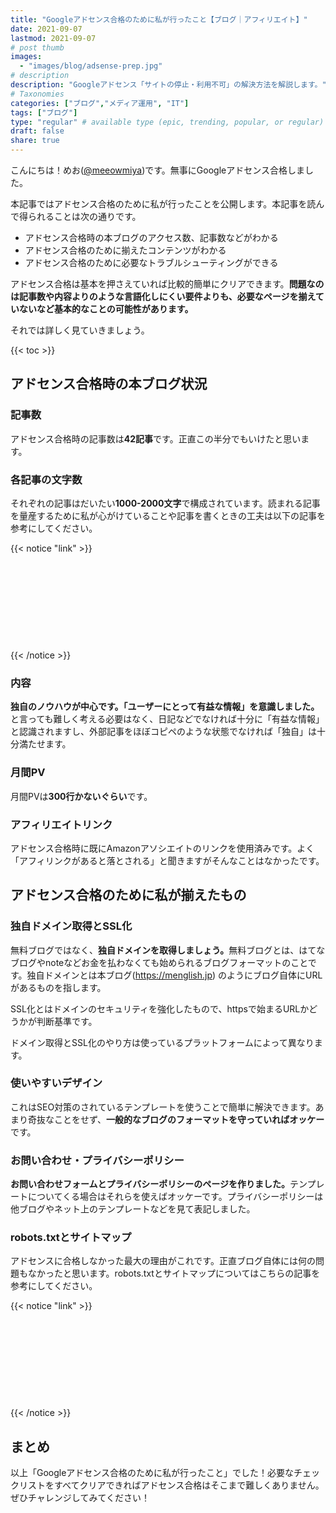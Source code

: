 ```yaml
---
title: "Googleアドセンス合格のために私が行ったこと【ブログ｜アフィリエイト】"
date: 2021-09-07
lastmod: 2021-09-07
# post thumb
images:
  - "images/blog/adsense-prep.jpg"
# description
description: "Googleアドセンス「サイトの停止・利用不可」の解決方法を解説します。"
# Taxonomies
categories: ["ブログ","メディア運用", "IT"]
tags: ["ブログ"]
type: "regular" # available type (epic, trending, popular, or regular)
draft: false
share: true
---
```


こんにちは！めお(<u><a href="https://twitter.com/meeowmiya" target="_blank">@meeowmiya</a></u>)です。無事にGoogleアドセンス合格しました。

本記事ではアドセンス合格のために私が行ったことを公開します。本記事を読んで得られることは次の通りです。

* アドセンス合格時の本ブログのアクセス数、記事数などがわかる
* アドセンス合格のために揃えたコンテンツがわかる
* アドセンス合格のために必要なトラブルシューティングができる

アドセンス合格は基本を押さえていれば比較的簡単にクリアできます。<span class="keiko-red">**問題なのは記事数や内容よりのような言語化しにくい要件よりも、必要なページを揃えていないなど基本的なことの可能性があります。**</span>


それでは詳しく見ていきましょう。

{{< toc >}}

## アドセンス合格時の本ブログ状況

### 記事数

アドセンス合格時の記事数は<span class="keiko-red">**42記事**</span>です。正直この半分でもいけたと思います。

### 各記事の文字数

それぞれの記事はだいたい<span class="keiko-red">**1000-2000文字**</span>で構成されています。読まれる記事を量産するために私が心がけていることや記事を書くときの工夫は以下の記事を参考にしてください。

{{< notice "link" >}}
<div class="iframely-embed"><div class="iframely-responsive" style="height: 140px; padding-bottom: 0;"><a href="https://menglish.jp/post/blog-bulk-writing/" data-iframely-url="//cdn.iframe.ly/IwNyXmi?card=small"></a></div></div><script async src="//cdn.iframe.ly/embed.js" charset="utf-8"></script>
{{< /notice >}}

### 内容

<span class="keiko-red">**独自のノウハウが中心です。「ユーザーにとって有益な情報」を意識しました。**</span>と言っても難しく考える必要はなく、日記などでなければ十分に「有益な情報」と認識されますし、外部記事をほぼコピペのような状態でなければ「独自」は十分満たせます。

### 月間PV

月間PVは<span class="keiko-red">**300行かないぐらい**</span>です。

### アフィリエイトリンク

アドセンス合格時に既にAmazonアソシエイトのリンクを使用済みです。よく「アフィリンクがあると落とされる」と聞きますがそんなことはなかったです。

## アドセンス合格のために私が揃えたもの


### 独自ドメイン取得とSSL化

無料ブログではなく、<span class="keiko-red">**独自ドメインを取得しましょう。**</span>無料ブログとは、はてなブログやnoteなどお金を払わなくても始められるブログフォーマットのことです。独自ドメインとは本ブログ(https://menglish.jp) のようにブログ自体にURLがあるものを指します。

SSL化とはドメインのセキュリティを強化したもので、httpsで始まるURLかどうかが判断基準です。

ドメイン取得とSSL化のやり方は使っているプラットフォームによって異なります。

### 使いやすいデザイン

これはSEO対策のされているテンプレートを使うことで簡単に解決できます。あまり奇抜なことをせず、<span class="keiko-red">**一般的なブログのフォーマットを守っていればオッケー**</span>です。

### お問い合わせ・プライバシーポリシー

<span class="keiko-red">**お問い合わせフォームとプライバシーポリシーのページを作りました。**</span>テンプレートについてくる場合はそれらを使えばオッケーです。プライバシーポリシーは他ブログやネット上のテンプレートなどを見て表記しました。

### robots.txtとサイトマップ

アドセンスに合格しなかった最大の理由がこれです。正直ブログ自体には何の問題もなかったと思います。robots.txtとサイトマップについてはこちらの記事を参考にしてください。

{{< notice "link" >}}
<div class="iframely-embed"><div class="iframely-responsive" style="height: 140px; padding-bottom: 0;"><a href="https://menglish.jp/post/adsense-site-unavailable/" data-iframely-url="//cdn.iframe.ly/BMKsE4v?card=small"></a></div></div><script async src="//cdn.iframe.ly/embed.js" charset="utf-8"></script>
{{< /notice >}}

## まとめ

以上「Googleアドセンス合格のために私が行ったこと」でした！必要なチェックリストをすべてクリアできればアドセンス合格はそこまで難しくありません。ぜひチャレンジしてみてください！